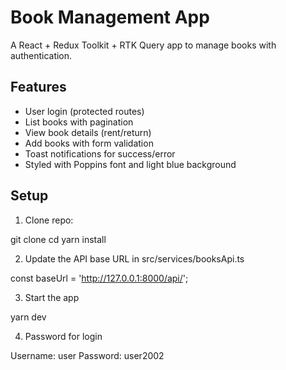 # Book Management App

A React + Redux Toolkit + RTK Query app to manage books with authentication.

## Features
- User login (protected routes)
- List books with pagination
- View book details (rent/return)
- Add books with form validation
- Toast notifications for success/error
- Styled with Poppins font and light blue background

## Setup

1. Clone repo:

git clone <repo-url>
cd <repo-folder>
yarn install

2. Update the API base URL in src/services/booksApi.ts

const baseUrl = 'http://127.0.0.1:8000/api/';

3. Start the app

yarn dev

4. Password for login 

Username: user
Password: user2002
